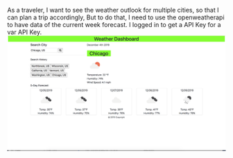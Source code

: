 As a traveler,
I want to see the weather outlook for multiple cities,
so that I can plan a trip accordingly,
But to do that, I need to use the openweatherapi to have data of the current week forecast.
I logged in to get a API Key for a var API Key.
![Alt text](Weather-Dashboard.png "Screen Shot")

